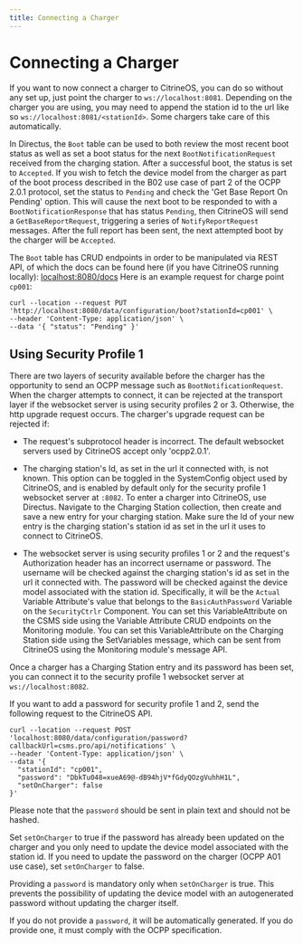 ```yaml
---
title: Connecting a Charger
---
```


# Connecting a Charger

If you want to now connect a charger to CitrineOS, you can do so without any set up, just point the charger to `ws://localhost:8081`. Depending on the charger you are using, you may need to append the station id to the url like so `ws://localhost:8081/<stationId>`. Some chargers take care of this automatically.

In Directus, the `Boot` table can be used to both review the most recent boot status as well as set a boot status for the next `BootNotificationRequest` received from the charging station. After a successful boot, the status is set to `Accepted`. If you wish to fetch the device model from the charger as part of the boot process described in the B02 use case of part 2 of the OCPP 2.0.1 protocol, set the status to `Pending` and check the 'Get Base Report On Pending' option. This will cause the next boot to be responded to with a `BootNotificationResponse` that has status `Pending`, then CitrineOS will send a `GetBaseReportRequest`, triggering a series of `NotifyReportRequest` messages. After the full report has been sent, the next attempted boot by the charger will be `Accepted`.

The `Boot` table has CRUD endpoints in order to be manipulated via REST API, of which the docs can be found here (if you have CitrineOS running locally): [localhost:8080/docs](http://localhost:8080/docs)
Here is an example request for charge point `cp001`:

```shell
curl --location --request PUT 'http://localhost:8080/data/configuration/boot?stationId=cp001' \
--header 'Content-Type: application/json' \
--data '{ "status": "Pending" }'
```

## Using Security Profile 1

There are two layers of security available before the charger has the opportunity to send an OCPP message such as `BootNotificationRequest`. When the charger attempts to connect, it can be rejected at the transport layer if the websocket server is using security profiles 2 or 3. Otherwise, the http upgrade request occurs. The charger's upgrade request can be rejected if:

- The request's subprotocol header is incorrect. The default websocket servers used by CitrineOS accept only 'ocpp2.0.1'.

- The charging station's Id, as set in the url it connected with, is not known. This option can be toggled in the SystemConfig object used by CitrineOS, and is enabled by default only for the security profile 1 websocket server at `:8082`. To enter a charger into CitrineOS, use Directus. Navigate to the Charging Station collection, then create and save a new entry for your charging station. Make sure the Id of your new entry is the charging station's station id as set in the url it uses to connect to CitrineOS.

- The websocket server is using security profiles 1 or 2 and the request's Authorization header has an incorrect username or password. The username will be checked against the charging station's id as set in the url it connected with. The password will be checked against the device model associated with the station id. Specifically, it will be the `Actual` Variable Attribute's value that belongs to the `BasicAuthPassword` Variable on the `SecurityCtrlr` Component. You can set this VariableAttribute on the CSMS side using the Variable Attribute CRUD endpoints on the Monitoring module. You can set this VariableAttribute on the Charging Station side using the SetVariables message, which can be sent from CitrineOS using the Monitoring module's message API.

Once a charger has a Charging Station entry and its password has been set, you can connect it to the security profile 1 websocket server at `ws://localhost:8082`.

If you want to add a password for security profile 1 and 2, send the following request to the CitrineOS API.

```shell
curl --location --request POST 'localhost:8080/data/configuration/password?callbackUrl=csms.pro/api/notifications' \
--header 'Content-Type: application/json' \
--data '{
  "stationId": "cp001",
  "password": "DbkTu048=xueA69@-dB94hjV*fGdyQOzgVuhhH1L",
  "setOnCharger": false
}'
```
Please note that the `password` should be sent in plain text and should not be hashed.

Set `setOnCharger` to true if the password has already been updated on the charger and you only need to update the device model associated with the station id.
If you need to update the password on the charger (OCPP A01 use case), set `setOnCharger` to false.

Providing a `password` is mandatory only when `setOnCharger` is true. This prevents the possibility of updating the device model with an autogenerated password without updating the charger itself.

If you do not provide a `password`, it will be automatically generated.
If you do provide one, it must comply with the OCPP specification.
